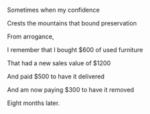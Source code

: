 Sometimes when my confidence

Crests the mountains that bound preservation

From arrogance, 

I remember that I bought $600 of used furniture

That had a new sales value of $1200

And paid $500 to have it delivered

And am now paying $300 to have it removed

Eight months later.